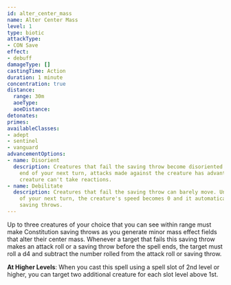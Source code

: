 ```yaml
---
id: alter_center_mass
name: Alter Center Mass
level: 1
type: biotic
attackType:
- CON Save
effect:
- debuff
damageType: []
castingTime: Action
duration: 1 minute
concentration: true
distance:
  range: 30m
  aoeType: 
  aoeDistance: 
detonates: 
primes: 
availableClasses:
- adept
- sentinel
- vanguard
advancementOptions:
- name: Disorient
  description: Creatures that fail the saving throw become disoriented. Until the
    end of your next turn, attacks made against the creature has advantage and the
    creature can't take reactions.
- name: Debilitate
  description: Creatures that fail the saving throw can barely move. Until the end
    of your next turn, the creature's speed becomes 0 and it automatically fails Dexterity
    saving throws.
---
```

Up to three creatures of your choice that you can see within range must make Constitution saving throws as you generate
minor mass effect fields that alter their center mass. Whenever a target that fails this saving throw makes an attack
roll or a saving throw before the spell ends, the target must roll a d4 and subtract the number rolled from the attack
roll or saving throw.

__At Higher Levels__: When you cast this spell using a spell slot of 2nd level or higher, you can target two additional
creature for each slot level above 1st.